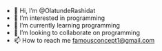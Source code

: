 - 👋 Hi, I’m @OlatundeRashidat
- 👀 I’m interested in programming
- 🌱 I’m currently learning programming
- 💞️ I’m looking to collaborate on programming
- 📫 How to reach me famousconcept1@gmail.com

<!---
OlatundeRashidat/OlatundeRashidat is a ✨ special ✨ repository because its `README.md` (this file) appears on your GitHub profile.
You can click the Preview link to take a look at your changes.
--->
